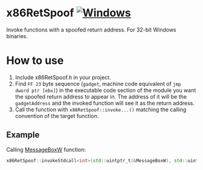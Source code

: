 # x86RetSpoof [![Windows](https://github.com/danielkrupinski/x86RetSpoof/actions/workflows/windows.yml/badge.svg?event=push)](https://github.com/danielkrupinski/x86RetSpoof/actions/workflows/windows.yml)
Invoke functions with a spoofed return address. For 32-bit Windows binaries.

# How to use
1. Include x86RetSpoof.h in your project.
2. Find `FF 23` byte sequence (`gadget`, machine code equivalent of `jmp dword ptr [ebx]`) in the executable code section of the module you want the spoofed return address to appear in. The address of it will be the `gadgetAddress` and the invoked function will see it as the return address.
3. Call the function with `x86RetSpoof::invoke...()` matching the calling convention of the target function.

## Example
Calling [MessageBoxW](https://docs.microsoft.com/en-us/windows/win32/api/winuser/nf-winuser-messageboxw) function:
```cpp
x86RetSpoof::invokeStdcall<int>(std::uintptr_t(&MessageBoxW), std::uintptr_t(gadgetAddress), nullptr, L"text", L"title", MB_OK);
```
